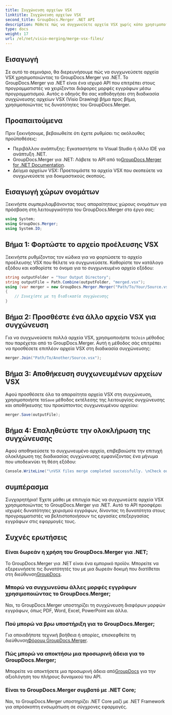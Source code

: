 ```yaml
---
title: Συγχώνευση αρχείων VSX
linktitle: Συγχώνευση αρχείων VSX
second_title: GroupDocs.Merger .NET API
description: Μάθετε πώς να συγχωνεύετε αρχεία VSX χωρίς κόπο χρησιμοποιώντας το GroupDocs.Merger για .NET. Αυτός ο περιεκτικός οδηγός απλοποιεί τις εργασίες χειρισμού εγγράφων.
type: docs
weight: 17
url: /el/net/visio-merging/merge-vsx-files/
---
```

## Εισαγωγή
Σε αυτό το σεμινάριο, θα διερευνήσουμε πώς να συγχωνεύσετε αρχεία VSX χρησιμοποιώντας το GroupDocs.Merger για .NET. Το GroupDocs.Merger για .NET είναι ένα ισχυρό API που επιτρέπει στους προγραμματιστές να χειρίζονται διάφορες μορφές εγγράφων μέσω προγραμματισμού. Αυτός ο οδηγός θα σας καθοδηγήσει στη διαδικασία συγχώνευσης αρχείων VSX (Visio Drawing) βήμα προς βήμα, χρησιμοποιώντας τις δυνατότητες του GroupDocs.Merger.
## Προαπαιτούμενα
Πριν ξεκινήσουμε, βεβαιωθείτε ότι έχετε ρυθμίσει τις ακόλουθες προϋποθέσεις:
- Περιβάλλον ανάπτυξης: Εγκαταστήστε το Visual Studio ή άλλο IDE για ανάπτυξη .NET.
-  GroupDocs.Merger για .NET: Λάβετε το API από το[GroupDocs.Merger for .NET Documentation](https://reference.groupdocs.com/merger/net/).
- Δείγμα αρχείων VSX: Προετοιμάστε τα αρχεία VSX που σκοπεύετε να συγχωνεύσετε για δοκιμαστικούς σκοπούς.

## Εισαγωγή χώρων ονομάτων
Ξεκινήστε συμπεριλαμβάνοντας τους απαραίτητους χώρους ονομάτων για πρόσβαση στη λειτουργικότητα του GroupDocs.Merger στο έργο σας:
```csharp
using System; 
using GroupDocs.Merger;
using System.IO;
```
## Βήμα 1: Φορτώστε το αρχείο προέλευσης VSX
Ξεκινήστε ρυθμίζοντας τον κώδικα για να φορτώσετε το αρχείο προέλευσης VSX που θέλετε να συγχωνεύσετε. Καθορίστε τον κατάλογο εξόδου και καθορίστε το όνομα για το συγχωνευμένο αρχείο εξόδου:
```csharp
string outputFolder = "Your Output Directory";
string outputFile = Path.Combine(outputFolder, "merged.vsx");
using (var merger = new GroupDocs.Merger.Merger("Path/To/Your/Source.vsx"))
{
    // Συνεχίστε με τη διαδικασία συγχώνευσης
}
```
## Βήμα 2: Προσθέστε ένα άλλο αρχείο VSX για συγχώνευση
 Για να συγχωνεύσετε πολλά αρχεία VSX, χρησιμοποιήστε το`Join` μέθοδος που παρέχεται από το GroupDocs.Merger. Αυτή η μέθοδος σάς επιτρέπει να προσθέσετε επιπλέον αρχεία VSX στη διαδικασία συγχώνευσης:
```csharp
merger.Join("Path/To/Another/Source.vsx");
```
## Βήμα 3: Αποθήκευση συγχωνευμένων αρχείων VSX
 Αφού προσθέσετε όλα τα απαραίτητα αρχεία VSX στη συγχώνευση, χρησιμοποιήστε το`Save` μέθοδος εκτέλεσης της λειτουργίας συγχώνευσης και αποθήκευσης του προκύπτοντος συγχωνευμένου αρχείου:
```csharp
merger.Save(outputFile);
```
## Βήμα 4: Επαληθεύστε την ολοκλήρωση της συγχώνευσης
Αφού αποθηκεύσετε το συγχωνευμένο αρχείο, επιβεβαιώστε την επιτυχή ολοκλήρωση της διαδικασίας συγχώνευσης εμφανίζοντας ένα μήνυμα που υποδεικνύει τη θέση εξόδου:
```csharp
Console.WriteLine("\nVSX files merge completed successfully. \nCheck output in {0}", outputFolder);
```

## συμπέρασμα
Συγχαρητήρια! Έχετε μάθει με επιτυχία πώς να συγχωνεύετε αρχεία VSX χρησιμοποιώντας το GroupDocs.Merger για .NET. Αυτό το API προσφέρει ισχυρές δυνατότητες χειρισμού εγγράφων, δίνοντας τη δυνατότητα στους προγραμματιστές να βελτιστοποιήσουν τις εργασίες επεξεργασίας εγγράφων στις εφαρμογές τους.

## Συχνές ερωτήσεις
### Είναι δωρεάν η χρήση του GroupDocs.Merger για .NET;
 Το GroupDocs.Merger για .NET είναι ένα εμπορικό προϊόν. Μπορείτε να εξερευνήσετε τις δυνατότητές του με μια δωρεάν δοκιμή που διατίθεται στη διεύθυνση[GroupDocs](https://releases.groupdocs.com/).
### Μπορώ να συγχωνεύσω άλλες μορφές εγγράφων χρησιμοποιώντας το GroupDocs.Merger;
Ναι, το GroupDocs.Merger υποστηρίζει τη συγχώνευση διαφόρων μορφών εγγράφων, όπως PDF, Word, Excel, PowerPoint και άλλα.
### Πού μπορώ να βρω υποστήριξη για το GroupDocs.Merger;
 Για οποιαδήποτε τεχνική βοήθεια ή απορίες, επισκεφθείτε τη διεύθυνση[Φόρουμ GroupDocs.Merger](https://forum.groupdocs.com/c/merger/32).
### Πώς μπορώ να αποκτήσω μια προσωρινή άδεια για το GroupDocs.Merger;
 Μπορείτε να αποκτήσετε μια προσωρινή άδεια από[GroupDocs](https://purchase.groupdocs.com/temporary-license/) για την αξιολόγηση του πλήρους δυναμικού του API.
### Είναι το GroupDocs.Merger συμβατό με .NET Core;
Ναι, το GroupDocs.Merger υποστηρίζει .NET Core μαζί με .NET Framework για απρόσκοπτη ενσωμάτωση σε σύγχρονες εφαρμογές.